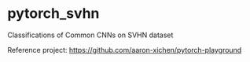 # pytorch_svhn
Classifications of Common CNNs on SVHN dataset

Reference project: https://github.com/aaron-xichen/pytorch-playground

